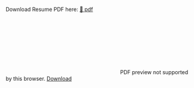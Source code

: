 Download Resume PDF here: [🔗 pdf](https://aayushuppal.github.io/site/files/Resume-Aayush.pdf)

<object data="https://aayushuppal.github.io/site/files/Resume-Aayush.pdf"
        type="application/pdf" width="700px" height="700px">
    <embed src="https://aayushuppal.github.io/site/files/Resume-Aayush.pdf">
        PDF preview not supported by this browser.
        <a href="https://aayushuppal.github.io/site/files/Resume-Aayush.pdf">Download</a>
    </embed>
</object>
